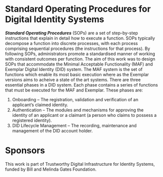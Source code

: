 # Standard Operating Procedures for Digital Identity Systems
_**Standard Operating Procedures**_ (SOPs) are a set of step-by-step instructions that explain in detail how to execute a function. SOPs typically decompose a function into discrete processes, with each process comprising sequential procedures (the instructions for that process). By following SOPs, administrators promote a standardised manner of working with consistent outcomes per function.
The aim of this work was to design SOPs that accommodate the Minimal Acceptable Functionality (MAF) and Exemplar Digital Identity (DID) system. The MAF system is the set of functions which enable its most basic execution where as the Exemplar versions aims to acheive a state of the art systems. There are three essential phases in a DID system. Each phase contains a series of functions that must be executed for the MAF and Exemplar. These phases are:
1.	Onboarding – The registration, validation and verification of an applicant’s claimed identity.
2.	Authentication – The modules and mechanisms for approving the identity of an applicant or a claimant (a person who claims to possess a registered identity).
3.	DID Lifecycle Management – The recording, maintenance and management of the DID account holder.
 
# Sponsors
This work is part of Trustworthy Digital Infrastructure for Identity Systems, funded by Bill and Melinda Gates Foundation.
